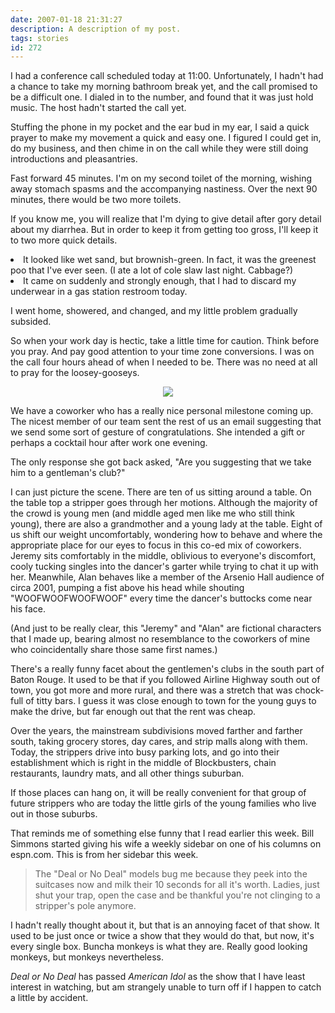 ```yaml
---
date: 2007-01-18 21:31:27
description: A description of my post.
tags: stories
id: 272
---
```

I had a conference call scheduled today at 11:00.  Unfortunately, I hadn't had a chance to take my morning bathroom break yet, and the call promised to be a difficult one.  I dialed in to the number, and found that it was just hold music.  The host hadn't started the call yet.

Stuffing the phone in my pocket and the ear bud in my ear, I said a quick prayer to make my movement a quick and easy one.  I figured I could get in, do my business, and then chime in on the call while they were still doing introductions and pleasantries.
<!--more-->
Fast forward 45 minutes. I'm on my second toilet of the morning, wishing away stomach spasms and the accompanying nastiness.  Over the next 90 minutes, there would be two more toilets.

If you know me, you will realize that I'm dying to give detail after gory detail about my diarrhea.  But in order to keep it from getting too gross, I'll keep it to two more quick details.

<URL><li>It looked like wet sand, but brownish-green.  In fact, it was the greenest poo that I've ever seen.  (I ate a lot of cole slaw last night.  Cabbage?)</li><li>It came on suddenly and strongly enough, that I had to discard my underwear in a gas station restroom today.</li></ul>

I went home, showered, and changed, and my little problem gradually subsided.

So when your work day is hectic, take a little time for caution.  Think before you pray.  And pay good attention to your time zone conversions.  I was on the call four hours ahead of when I needed to be.  There was no need at all to pray for the loosey-gooseys.

<center><img src="/img/greenline.gif"></center>

We have a coworker who has a really nice personal milestone coming up.  The nicest member of our team sent the rest of us an email suggesting that we send some sort of gesture of congratulations.  She intended a gift or perhaps a cocktail hour after work one evening.

The only response she got back asked, "Are you suggesting that we take him to a gentleman's club?"

I can just picture the scene.  There are ten of us sitting around a table.  On the table top a stripper goes through her motions.  Although the majority of the crowd is young men (and middle aged men like me who still think young), there are also a grandmother and a young lady at the table.  Eight of us shift our weight uncomfortably, wondering how to behave and where the appropriate place for our eyes to focus in this co-ed mix of coworkers.  Jeremy sits comfortably in the middle, oblivious to everyone's discomfort, cooly tucking singles into the dancer's garter while trying to chat it up with her.  Meanwhile, Alan behaves like a member of the Arsenio Hall audience of circa 2001, pumping a fist above his head while shouting "WOOFWOOFWOOFWOOF" every time the dancer's buttocks come near his face.

(And just to be really clear, this "Jeremy" and "Alan" are fictional characters that I made up, bearing almost no resemblance to the coworkers of mine who coincidentally share those same first names.)

There's a really funny facet about the gentlemen's clubs in the south part of Baton Rouge.  It used to be that if you followed Airline Highway south out of town, you got more and more rural, and there was a stretch that was chock-full of titty bars.  I guess it was close enough to town for the young guys to make the drive, but far enough out that the rent was cheap.

Over the years, the mainstream subdivisions moved farther and farther south, taking grocery stores, day cares, and strip malls along with them.  Today, the strippers drive into busy parking lots, and go into their establishment which is right in the middle of Blockbusters, chain restaurants, laundry mats, and all other things suburban.

If those places can hang on, it will be really convenient for that group of future strippers who are today the little girls of the young families who live out in those suburbs.

That reminds me of something else funny that I read earlier this week.  Bill Simmons started giving his wife a weekly sidebar on one of his columns on espn.com.  This is from her sidebar this week.
<blockquote>The "Deal or No Deal" models bug me because they peek into the suitcases now and milk their 10 seconds for all it's worth. Ladies, just shut your trap, open the case and be thankful you're not clinging to a stripper's pole anymore.</blockquote>

I hadn't really thought about it, but that is an annoying facet of that show.  It used to be just once or twice a show that they would do that, but now, it's every single box.  Buncha monkeys is what they are.  Really good looking monkeys, but monkeys nevertheless.

<i>Deal or No Deal</i> has passed <i>American Idol</i> as the show that I have least interest in watching, but am strangely unable to turn off if I happen to catch a little by accident.

